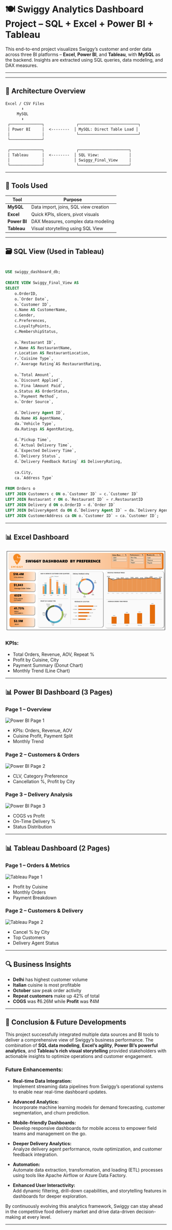 # 🍽️ Swiggy Analytics Dashboard Project – SQL + Excel + Power BI + Tableau

This end-to-end project visualizes Swiggy’s customer and order data across three BI platforms – **Excel**, **Power BI**, and **Tableau**, with **MySQL** as the backend. Insights are extracted using SQL queries, data modeling, and DAX measures.

---

---


## 🧱 Architecture Overview

```plaintext
Excel / CSV Files
       ⬇
     MySQL
       ⬇
 ┌──────────────┐              ┌──────────────────────────┐
 │ Power BI     │  <--------  │ MySQL: Direct Table Load │
 │              │              └──────────────────────────┘
 └──────────────┘

 ┌──────────────┐              ┌──────────────────────┐
 │ Tableau      │  <--------  │ SQL View:             │
 │              │             │ Swiggy_Final_View     │
 └──────────────┘              └──────────────────────┘
````

---

## 🧰 Tools Used

| Tool         | Purpose                               |
| ------------ | ------------------------------------- |
| **MySQL**    | Data import, joins, SQL view creation |
| **Excel**    | Quick KPIs, slicers, pivot visuals    |
| **Power BI** | DAX Measures, complex data modeling   |
| **Tableau**  | Visual storytelling using SQL View    |

---

## 🗃️ SQL View (Used in Tableau)

```sql

USE swiggy_dashboard_db;

CREATE VIEW Swiggy_Final_View AS
SELECT 
    o.OrderID,
    o.`Order Date`,
    o.`Customer ID`,
    c.Name AS CustomerName,
    c.Gender,
    c.Preferences,
    c.LoyaltyPoints,
    c.MembershipStatus,
    
    o.`Restaurant ID`,
    r.Name AS RestaurantName,
    r.Location AS RestaurantLocation,
    r.`Cuisine Type`,
    r.`Average Rating`AS RestaurantRating,
    
    o.`Total Amount`,
    o.`Discount Applied`,
    o.`Fina lAmount Paid`,
    o.Status AS OrderStatus,
    o.`Payment Method`,
    o.`Order Source`,
    
    d.`Delivery Agent ID`,
    da.Name AS AgentName,
    da.`Vehicle Type`,
    da.Ratings AS AgentRating,
    
    d.`Pickup Time`,
    d.`Actual Delivery Time`,
    d.`Expected Delivery Time`,
    d.`Delivery Status`,
    d.`Delivery Feedback Rating` AS DeliveryRating,
    
    ca.City,
    ca.`Address Type`
    
FROM Orders o
LEFT JOIN Customers c ON o.`Customer ID` = c.`Customer ID`
LEFT JOIN Restaurant r ON o.`Restaurant ID` = r.RestaurantID
LEFT JOIN Delivery d ON o.OrderID = d.`Order ID`
LEFT JOIN DeliveryAgent da ON d.`Delivery Agent ID` = da.`Delivery AgentID`
LEFT JOIN CustomerAddress ca ON o.`Customer ID` = ca.`Customer ID`;

```

---

## 📊 Excel Dashboard

![Excel Dashboard](https://github.com/Rajkumar-dataanalyst/Swiggy_Analysis-Project/blob/main/excel_dashboard.png?raw=true)

### KPIs:

* Total Orders, Revenue, AOV, Repeat %
* Profit by Cuisine, City
* Payment Summary (Donut Chart)
* Monthly Trend (Line Chart)

---

## 📊 Power BI Dashboard (3 Pages)

### Page 1 – Overview

![Power BI Page 1](screenshots/powerbi_dashboard_page1.png)

* KPIs: Orders, Revenue, AOV
* Cuisine Profit, Payment Split
* Monthly Trend

### Page 2 – Customers & Orders

![Power BI Page 2](screenshots/powerbi_dashboard_page2.png)

* CLV, Category Preference
* Cancellation %, Profit by City

### Page 3 – Delivery Analysis

![Power BI Page 3](screenshots/powerbi_dashboard_page3.png)

* COGS vs Profit
* On-Time Delivery %
* Status Distribution

---

## 📊 Tableau Dashboard (2 Pages)

### Page 1 – Orders & Metrics

![Tableau Page 1](screenshots/tableau_dashboard_page1.png)

* Profit by Cuisine
* Monthly Orders
* Payment Breakdown

### Page 2 – Customers & Delivery

![Tableau Page 2](screenshots/tableau_dashboard_page2.png)

* Cancel % by City
* Top Customers
* Delivery Agent Status

---

## 🔍 Business Insights

* **Delhi** has highest customer volume
* **Italian** cuisine is most profitable
* **October** saw peak order activity
* **Repeat customers** make up 42% of total
* **COGS** was ₹6.26M while **Profit** was ₹4M

---

## 🚀 Conclusion & Future Developments

This project successfully integrated multiple data sources and BI tools to deliver a comprehensive view of Swiggy’s business performance. The combination of **SQL data modeling**, **Excel’s agility**, **Power BI’s powerful analytics**, and **Tableau’s rich visual storytelling** provided stakeholders with actionable insights to optimize operations and customer engagement.

### Future Enhancements:

- **Real-time Data Integration:**  
  Implement streaming data pipelines from Swiggy’s operational systems to enable near real-time dashboard updates.

- **Advanced Analytics:**  
  Incorporate machine learning models for demand forecasting, customer segmentation, and churn prediction.

- **Mobile-friendly Dashboards:**  
  Develop responsive dashboards for mobile access to empower field teams and management on the go.

- **Deeper Delivery Analytics:**  
  Analyze delivery agent performance, route optimization, and customer feedback integration.

- **Automation:**  
  Automate data extraction, transformation, and loading (ETL) processes using tools like Apache Airflow or Azure Data Factory.

- **Enhanced User Interactivity:**  
  Add dynamic filtering, drill-down capabilities, and storytelling features in dashboards for deeper exploration.

By continuously evolving this analytics framework, Swiggy can stay ahead in the competitive food delivery market and drive data-driven decision-making at every level.

---







